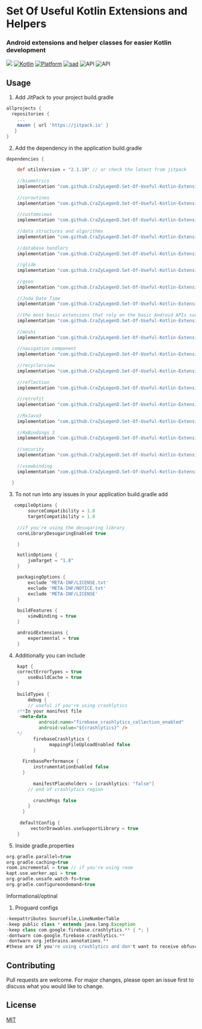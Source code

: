 

# Set Of Useful Kotlin Extensions and Helpers

### Android extensions and helper classes for easier Kotlin development

[![](https://jitpack.io/v/CraZyLegenD/Set-Of-Useful-Kotlin-Extensions-and-Helpers.svg)](https://jitpack.io/#CraZyLegenD/Set-Of-Useful-Kotlin-Extensions-and-Helpers)
[![Kotlin](https://img.shields.io/badge/Kotlin-1.4.10-blue.svg)](https://kotlinlang.org) [![Platform](https://img.shields.io/badge/Platform-Android-green.svg)](https://developer.android.com/guide/) [![sad](https://img.shields.io/twitter/url/http/shields.io.svg?style=social)]( https://twitter.com/intent/tweet?url=https%3A%2F%2Ftwitter.com%2Fintent%2Ftweet%3Fhttps%3A%2F%2Fgithub.com%2FCraZyLegenD%2FSet-Of-Useful-Kotlin-Extensions-and-Helpers&text=Kotlin%20Extensions%20and%20Class%20Helpers)
![API](https://img.shields.io/badge/Min%20API-21-green)
![API](https://img.shields.io/badge/Compiled%20API-30-green)

## Usage
1. Add JitPack to your project build.gradle

```gradle
allprojects {
  repositories {
    ...
    maven { url 'https://jitpack.io' }
   }
}
```

2. Add the dependency in the application build.gradle

```gradle
dependencies {

    def utilsVersion = "2.1.10" // or check the latest from jitpack
    
    //biometrics
    implementation "com.github.CraZyLegenD.Set-Of-Useful-Kotlin-Extensions-and-Helpers:biometrics:$utilsVersion"
    
    //coroutines
    implementation "com.github.CraZyLegenD.Set-Of-Useful-Kotlin-Extensions-and-Helpers:coroutines:$utilsVersion"
    
    //customviews
    implementation "com.github.CraZyLegenD.Set-Of-Useful-Kotlin-Extensions-and-Helpers:customviews:$utilsVersion"
    
    //data structures and algorithms
    implementation "com.github.CraZyLegenD.Set-Of-Useful-Kotlin-Extensions-and-Helpers:dataStructuresAndAlgorithms:$utilsVersion"
    
    //database handlers
    implementation "com.github.CraZyLegenD.Set-Of-Useful-Kotlin-Extensions-and-Helpers:database:$utilsVersion"
    
    //glide
    implementation "com.github.CraZyLegenD.Set-Of-Useful-Kotlin-Extensions-and-Helpers:glide:$utilsVersion"
    
    //gson
    implementation "com.github.CraZyLegenD.Set-Of-Useful-Kotlin-Extensions-and-Helpers:gson:$utilsVersion"
    
    //Joda Date Time
    implementation "com.github.CraZyLegenD.Set-Of-Useful-Kotlin-Extensions-and-Helpers:jodaDateTime:$utilsVersion"
    
    //the most basic extensions that rely on the basic Android APIs such as context, content providers etc...
    implementation "com.github.CraZyLegenD.Set-Of-Useful-Kotlin-Extensions-and-Helpers:kotlinextensions:$utilsVersion"
    
    //moshi
    implementation "com.github.CraZyLegenD.Set-Of-Useful-Kotlin-Extensions-and-Helpers:moshi:$utilsVersion"
    
    //navigation component
    implementation "com.github.CraZyLegenD.Set-Of-Useful-Kotlin-Extensions-and-Helpers:navigation:$utilsVersion"
    
    //recyclerview
    implementation "com.github.CraZyLegenD.Set-Of-Useful-Kotlin-Extensions-and-Helpers:recyclerview:$utilsVersion"
    
    //reflection
    implementation "com.github.CraZyLegenD.Set-Of-Useful-Kotlin-Extensions-and-Helpers:reflection:$utilsVersion"
    
    //retrofit
    implementation "com.github.CraZyLegenD.Set-Of-Useful-Kotlin-Extensions-and-Helpers:retrofit:$utilsVersion"
    
    //RxJava3
    implementation "com.github.CraZyLegenD.Set-Of-Useful-Kotlin-Extensions-and-Helpers:rx:$utilsVersion"
    
    //RxBindings 3
    implementation "com.github.CraZyLegenD.Set-Of-Useful-Kotlin-Extensions-and-Helpers:rxbindings:$utilsVersion"
    
    //security
    implementation "com.github.CraZyLegenD.Set-Of-Useful-Kotlin-Extensions-and-Helpers:security:$utilsVersion"
    
    //viewbinding
    implementation "com.github.CraZyLegenD.Set-Of-Useful-Kotlin-Extensions-and-Helpers:viewbinding:$utilsVersion"
    
  }
```

3. To not run into any issues in your application build.gradle add

```gradle
   compileOptions {
        sourceCompatibility = 1.8
        targetCompatibility = 1.8
	
	//if you're using the desugaring library
	coreLibraryDesugaringEnabled true

    }

    kotlinOptions {
        jvmTarget = "1.8"
    }

    packagingOptions {
        exclude 'META-INF/LICENSE.txt'
        exclude 'META-INF/NOTICE.txt'
        exclude 'META-INF/LICENSE'
    }
    
    buildFeatures {
        viewBinding = true
    }

    androidExtensions {
        experimental = true
    }
```
4. Additionally you can include
```gradle
    kapt {	
	correctErrorTypes = true
        useBuildCache = true
    }
    
    buildTypes {
        debug {
        // useful if you're using crashlytics
	/**In your manifest file
	 <meta-data
            android:name="firebase_crashlytics_collection_enabled"
            android:value="${crashlytics}" />
	*/
          firebaseCrashlytics {
                mappingFileUploadEnabled false
          }
	  
	  FirebasePerformance {
          instrumentationEnabled false
	  }
	  
          manifestPlaceholders = [crashlytics: "false"]
        // end of crashlytics region
            
          crunchPngs false
        }
      }
    
     defaultConfig {
     	 vectorDrawables.useSupportLibrary = true
    }
```  
5. Inside gradle.properties

```gradle
org.gradle.parallel=true
org.gradle.caching=true
room.incremental = true // if you're using room
kapt.use.worker.api = true
org.gradle.unsafe.watch-fs=true
org.gradle.configureondemand=true
```
Informational/optinal
1. Proguard configs 
```gradle
-keepattributes SourceFile,LineNumberTable  
-keep public class * extends java.lang.Exception  
-keep class com.google.firebase.crashlytics.** { *; }  
-dontwarn com.google.firebase.crashlytics.**
-dontwarn org.jetbrains.annotations.**
#these are if you're using crashlytics and don't want to receive obfuscated crashes

```

## Contributing
Pull requests are welcome. For major changes, please open an issue first to discuss what you would like to change.

## License
[MIT](https://choosealicense.com/licenses/mit/)
